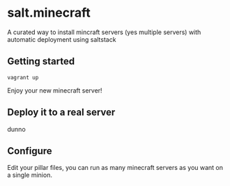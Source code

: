 # salt.minecraft

A curated way to install mincraft servers (yes multiple servers) with automatic deployment using saltstack

## Getting started

    vagrant up

Enjoy your new minecraft server!

## Deploy it to a real server

dunno

## Configure

Edit your pillar files, you can run as many minecraft servers as you want on a single minion.

